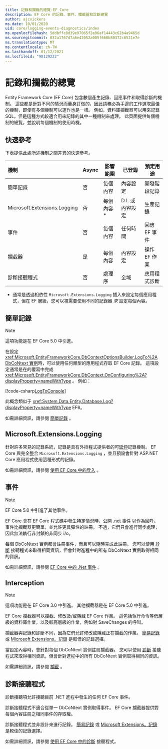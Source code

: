 ```yaml
---
title: 記錄和攔截的總覽-EF Core
description: EF Core 的記錄、事件、攔截器和診斷總覽
author: ajcvickers
ms.date: 10/01/2020
uid: core/logging-events-diagnostics/index
ms.openlocfilehash: 5ddbffc8d39e97065f2e06af14443c62b4a9465d
ms.sourcegitcommit: 032a1767d7a6e42052a005f660b80372c6521e7e
ms.translationtype: MT
ms.contentlocale: zh-TW
ms.lasthandoff: 01/12/2021
ms.locfileid: "98129222"
---
```

# <a name="overview-of-logging-and-interception"></a>記錄和攔截的總覽

Entity Framework Core (EF Core) 包含數個產生記錄、回應事件和取得診斷的機制。 這些都是針對不同的情況而量身訂做的，因此請務必為手邊的工作選取最佳的機制，即使有多個機制可以運作也是一樣。 例如，資料庫攔截器可以用來記錄 SQL，但是這種方式較適合用來記錄的其中一種機制來處理。 此頁面提供每個機制的總覽，並說明每個機制的使用時機。

## <a name="quick-reference"></a>快速參考

下表提供此處所述機制之間差異的快速參考。

| 機制 |  Async | 影響範圍 | 已登錄 | 預定用途
|:----------|--------|-------|------------|-------------
| 簡單記錄 | 否 | 每個內容 | 內容設定 | 開發階段記錄
| Microsoft.Extensions.Logging | 否 | 每個內容 * | D.I. 或內容設定 | 生產記錄
| 事件 | 否 | 每個內容 | 任何時間 | 回應 EF 事件
| 攔截器 | 是 | 每個內容 | 內容設定 | 操作 EF 作業
| 診斷接聽程式 | 否 | 處理序 | 全域 | 應用程式診斷

* 通常是透過相依性 `Microsoft.Extensions.Logging` 插入來設定每個應用程式，但在 EF 層級，您可以視需要使用不同的記錄器 _來_ 設定每個內容。

## <a name="simple-logging"></a>簡單記錄

> [!NOTE]
> 這項功能是在 EF Core 5.0 中引進。

在設定 <xref:Microsoft.EntityFrameworkCore.DbContextOptionsBuilder.LogTo%2A> [DbCoNtext 實例](xref:core/dbcontext-configuration/index)時，可以使用任何類型的應用程式存取 EF Core 記錄。 這項設定通常是在的覆寫中完成 <xref:Microsoft.EntityFrameworkCore.DbContext.OnConfiguring%2A?displayProperty=nameWithType> 。 例如：

<!--
    protected override void OnConfiguring(DbContextOptionsBuilder optionsBuilder)
        => optionsBuilder.LogTo(Console.WriteLine);
-->
[!code-csharp[LogToConsole](../../../samples/core/Miscellaneous/Logging/SimpleLogging/Program.cs?name=LogToConsole)]

此概念類似于 <xref:System.Data.Entity.Database.Log?displayProperty=nameWithType> EF6。

如需詳細資訊，請參閱 [簡單記錄](xref:core/logging-events-diagnostics/simple-logging) 。

## <a name="microsoftextensionslogging"></a>Microsoft.Extensions.Logging

針對許多常見的記錄系統，記錄是具有外掛程式提供者的可[延伸](/dotnet/core/extensions/logging)記錄機制。 EF Core 與完全整合 `Microsoft.Extensions.Logging` ，並且預設會針對 ASP.NET Core 應用程式使用這種形式的記錄。

如需詳細資訊，請參閱 [使用 EF Core 中的登入](xref:core/logging-events-diagnostics/extensions-logging) 。

## <a name="events"></a>事件

> [!NOTE]
> EF Core 5.0 中引進了其他事件。

EF Core 會在 EF Core 程式碼中發生特定情況時，公開 [.net 事件](/dotnet/standard/events/) 以作為回呼。 事件比攔截器更簡單，並允許更具彈性的註冊。 不過，它們只會進行同步處理，因此無法執行非封鎖的非同步 i/o。

每個 DbCoNtext 實例都會註冊事件，而且可以隨時完成此註冊。 您可以使用 [診斷](xref:core/logging-events-diagnostics/diagnostic-listeners) 接聽程式來取得相同資訊，但會針對進程中的所有 DbCoNtext 實例取得相同的資訊。

如需詳細資訊，請參閱 [EF Core 中的 .Net 事件](xref:core/logging-events-diagnostics/events) 。

## <a name="interception"></a>Interception

> [!NOTE]
> 這項功能是在 EF Core 3.0 中引進。 其他攔截器是在 EF Core 5.0 中引進。

EF Core 攔截器可以攔截、修改及/或隱藏 EF Core 作業。 這包括執行命令等低層級的資料庫作業，以及較高層級的作業，例如對 SaveChanges 的呼叫。

攔截器與記錄和診斷不同，因為它們允許修改或隱藏正在攔截的作業。 [簡易記錄](xref:core/logging-events-diagnostics/simple-logging) 或 [Microsoft Extensions。記錄](xref:core/logging-events-diagnostics/extensions-logging) 是較佳的記錄選擇。

當設定內容時，會針對每個 DbCoNtext 實例註冊攔截器。 您可以使用 [診斷](xref:core/logging-events-diagnostics/diagnostic-listeners) 接聽程式來取得相同資訊，但會針對進程中的所有 DbCoNtext 實例取得相同的資訊。

如需詳細資訊，請參閱 [攔截](xref:core/logging-events-diagnostics/interceptors) 。

## <a name="diagnostic-listeners"></a>診斷接聽程式

診斷接聽項允許接聽目前 .NET 進程中發生的任何 EF Core 事件。

診斷接聽程式不適合從單一 DbCoNtext 實例取得事件。 EF Core 攔截器提供對每個內容註冊之相同事件的存取權。

診斷接聽程式並非設計來進行記錄。 [簡易記錄](xref:core/logging-events-diagnostics/simple-logging) 或 [Microsoft Extensions。記錄](xref:core/logging-events-diagnostics/extensions-logging) 是較佳的記錄選擇。

如需詳細資訊，請參閱 [使用 EF Core 中的診斷](xref:core/logging-events-diagnostics/diagnostic-listeners) 接聽程式。
